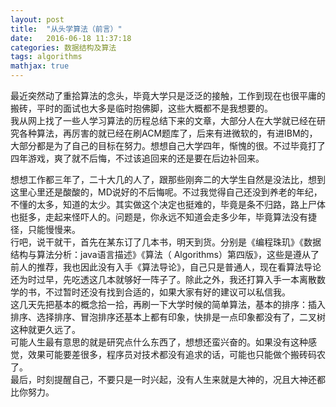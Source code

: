 ```yaml
---
layout: post
title:  "从头学算法（前言）"
date:   2016-06-18 11:37:18
categories: 数据结构及算法
tags: algorithms
mathjax: true
---
```


最近突然动了重拾算法的念头，毕竟大学只是泛泛的接触，工作到现在也很平庸的搬砖，平时的面试也大多是临时抱佛脚，这些大概都不是我想要的。  
我从网上找了一些人学习算法的历程总结下来的文章，大部分人在大学就已经在研究各种算法，再厉害的就已经在刷ACM题库了，后来有进微软的，有进IBM的，大部分都是为了自己的目标在努力。想想自己大学四年，惭愧的很。不过毕竟打了四年游戏，爽了就不后悔，不过该追回来的还是要在后边补回来。  




想想工作都三年了，二十大几的人了，跟那些刚奔二的大学生自然是没法比，想到这里心里还是酸酸的，MD说好的不后悔呢。不过我觉得自己还没到养老的年纪，不懂的太多，知道的太少。其实做这个决定也挺难的，毕竟是条不归路，路上尸体也挺多，走起来怪吓人的。问题是，你永远不知道会走多少年，毕竟算法没有捷径，只能慢慢来。  
行吧，说干就干，首先在某东订了几本书，明天到货。分别是《编程珠玑》《数据结构与算法分析：java语言描述》《算法（ Algorithms）第四版》，这些是遵从了前人的推荐，我也因此没有入手《算法导论》，自己只是普通人，现在看算法导论还为时过早，先吃透这几本就够好一阵子了。除此之外，我还打算入手一本离散数学的书，不过暂时还没有找到合适的，如果大家有好的建议可以私信我。  
这几天先把基本的概念拾一拾，再刷一下大学时候的简单算法，基本的排序：插入排序、选择排序、冒泡排序还基本上都有印象，快排是一点印象都没有了，二叉树这种就更久远了。  
可能人生最有意思的就是研究点什么东西了，想想还蛮兴奋的。如果没有这种感觉，效果可能要差很多，程序员对技术都没有追求的话，可能也只能做个搬砖码农了。  
最后，时刻提醒自己，不要只是一时兴起，没有人生来就是大神的，况且大神还都比你努力。




